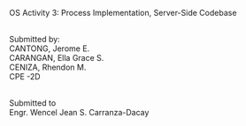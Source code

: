 OS Activity 3: Process Implementation, Server-Side Codebase <br/><br/>


Submitted by: <br/>
	CANTONG, Jerome E. <br/>
	CARANGAN, Ella Grace S. <br/>
	CENIZA, Rhendon M. <br/>
	CPE -2D <br/> <br/>



Submitted to <br/>
	Engr. Wencel Jean S. Carranza-Dacay
  

